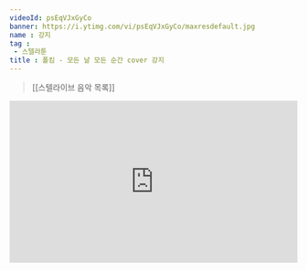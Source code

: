 ```yaml
---
videoId: psEqVJxGyCo
banner: https://i.ytimg.com/vi/psEqVJxGyCo/maxresdefault.jpg
name : 강지
tag : 
 - 스텔라툰
title : 폴킴 - 모든 날 모든 순간 cover 강지
---
```

> [[스텔라이브 음악 목록]]
<div style="position:relative;width:100%;padding-bottom:56.25%"><iframe style="width:100%;height:100%; position:absolute"  src="https://www.youtube.com/embed/psEqVJxGyCo"  frameborder="0" allow="accelerometer; autoplay; clipboard-write; encrypted-media; gyroscope; picture-in-picture; web-share" allowfullscreen></iframe></div>